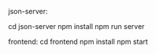 json-server:

cd json-server
npm install
npm run server

frontend:
cd frontend
npm install
npm start
